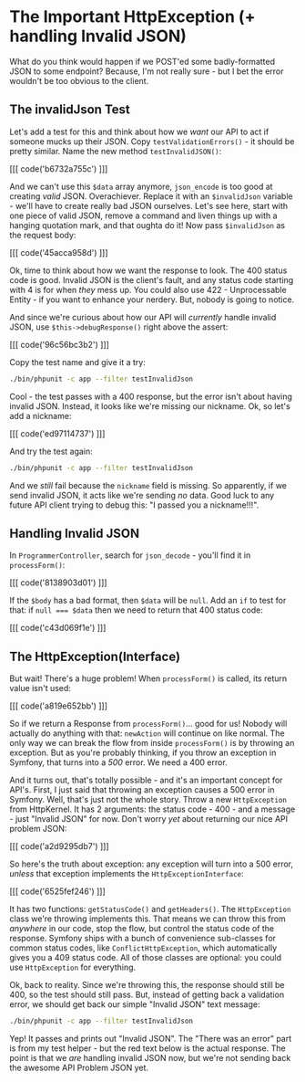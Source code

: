 # The Important HttpException (+ handling Invalid JSON)

What do you think would happen if we POST'ed some badly-formatted JSON to some endpoint?
Because, I'm not really sure - but I bet the error wouldn't be too obvious to the
client.

## The invalidJson Test

Let's add a test for this and think about how we *want* our API to act if someone
mucks up their JSON. Copy `testValidationErrors()` - it should be pretty similar.
Name the new method `testInvalidJSON()`:

[[[ code('b6732a755c') ]]]

And we can't use this `$data` array anymore, `json_encode` is too good at creating
*valid* JSON. Overachiever. Replace it with an `$invalidJson` variable - we'll have
to create really bad JSON ourselves. Let's see here, start with one piece of valid
JSON, remove a command and liven things up with a hanging quotation mark, and that
oughta do it! Now pass `$invalidJson` as the request body:

[[[ code('45acca958d') ]]]

Ok, time to think about how we want the response to look. The 400 status code is
good. Invalid JSON is the client's fault, and any status code starting with 4 is
for when *they* mess up. You could also use 422 - Unprocessable Entity - if you want
to enhance your nerdery. But, nobody is going to notice.

And since we're curious about how our API will *currently* handle invalid JSON, use
`$this->debugResponse()` right above the assert:

[[[ code('96c56bc3b2') ]]]

Copy the test name and give it a try:

```bash
./bin/phpunit -c app --filter testInvalidJson
```

Cool - the test passes with a 400 response, but the error isn't about having invalid
JSON. Instead, it looks like we're missing our nickname. Ok, so let's add a nickname:

[[[ code('ed97114737') ]]]

And try the test again:

```bash
./bin/phpunit -c app --filter testInvalidJson
```

And we *still* fail because the `nickname` field is missing. So apparently, if we
send invalid JSON, it acts like we're sending *no* data. Good luck to any future
API client trying to debug this: "I passed you a nickname!!!".

## Handling Invalid JSON

In `ProgrammerController`, search for `json_decode` - you'll find it in `processForm()`:

[[[ code('8138903d01') ]]]

If the `$body` has a bad format, then `$data` will be `null`. Add an `if` to test
for that: if `null === $data` then we need to return that 400 status code:

[[[ code('c43d069f1e') ]]]

## The HttpException(Interface)

But wait! There's a huge problem! When `processForm()` is called, its return value
isn't used:

[[[ code('a819e652bb') ]]]

So if we return a Response from `processForm()`... good for us! Nobody will actually
do anything with that: `newAction` will continue on like normal. The only way we
can break the flow from inside `processForm()` is by throwing an exception. But as
you're probably thinking, if you throw an exception in Symfony, that turns into a
*500* error. We need a 400 error.

And it turns out, that's totally possible - and it's an important concept for API's.
First, I just said that throwing an exception causes a 500 error in Symfony. Well,
that's just not the whole story. Throw a new `HttpException` from HttpKernel. It
has 2 arguments: the status code - 400 - and a message - just "Invalid JSON" for now.
Don't worry *yet* about returning our nice API problem JSON:

[[[ code('a2d9295db7') ]]]

So here's the truth about exception: any exception will turn into a 500 error, *unless*
that exception implements the `HttpExceptionInterface`:

[[[ code('6525fef246') ]]]

It has two functions: `getStatusCode()` and `getHeaders()`. The `HttpException` class
we're throwing implements this. That means we can throw this from *anywhere* in our
code, stop the flow, but control the status code of the response. Symfony ships with
a bunch of convenience sub-classes for common status codes, like `ConflictHttpException`,
which automatically gives you a 409 status code. All of those classes are optional:
you could use `HttpException` for everything.

Ok, back to reality. Since we're throwing this, the response should still be 400,
so the test should still pass. But, instead of getting back a validation error, we
should get back our simple "Invalid JSON" text message:

```bash
./bin/phpunit -c app --filter testInvalidJson
```

Yep! It passes and prints out "Invalid JSON". The "There was an error" part is from
my test helper - but the red text below is the actual response. The point is that
we *are* handling invalid JSON now, but we're not sending back the awesome API Problem
JSON yet.

